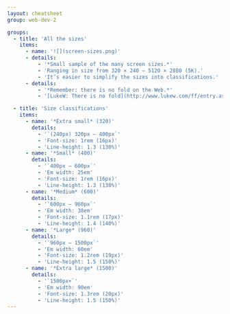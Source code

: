 ```yaml
---
layout: cheatsheet
group: web-dev-2

groups:
  - title: 'All the sizes'
    items:
      - name: '![](screen-sizes.png)'
      - details:
          - '*Small sample of the many screen sizes.*'
          - 'Ranging in size from 320 × 240 – 5120 × 2880 (5K).'
          - 'It’s easier to simplify the sizes into classifications.'
      - details:
          - '*Remember: there is no fold on the Web.*'
          - '[LukeW: There is no fold](http://www.lukew.com/ff/entry.asp?1946)'

  - title: 'Size classifications'
    items:
      - name: '*Extra small* (320)'
        details:
          - '`(240px) 320px – 400px`'
          - 'Font-size: 1rem (16px)'
          - 'Line-height: 1.3 (130%)'
      - name: '*Small* (400)'
        details:
          - '`400px – 600px`'
          - 'Em width: 25em'
          - 'Font-size: 1rem (16px)'
          - 'Line-height: 1.3 (130%)'
      - name: '*Medium* (600)'
        details:
          - '`600px – 960px`'
          - 'Em width: 38em'
          - 'Font-size: 1.1rem (17px)'
          - 'Line-height: 1.4 (140%)'
      - name: '*Large* (960)'
        details:
          - '`960px – 1500px`'
          - 'Em width: 60em'
          - 'Font-size: 1.2rem (19px)'
          - 'Line-height: 1.5 (150%)'
      - name: '*Extra large* (1500)'
        details:
          - '`1500px+`'
          - 'Em width: 90em'
          - 'Font-size: 1.3rem (20px)'
          - 'Line-height: 1.5 (150%)'
---
```

